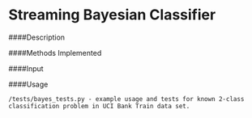 # Streaming Bayesian Classifier

####Description


####Methods Implemented


####Input


####Usage

    /tests/bayes_tests.py - example usage and tests for known 2-class classification problem in UCI Bank Train data set.